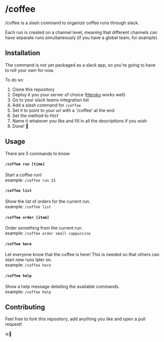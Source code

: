 # /coffee

/coffee is a slash command to organize coffee runs through slack.

Each run is created on a channel level, meaning that different channels can have separate runs simultaneously (if you have a global team, for example).

## Installation

The command is not yet packaged as a slack app, so you're going to have to roll your own for now.

To do so:

1. Clone this repository
2. Deploy it you your server of choice ([Heroku](http://heroku.com/) works well)
3. Go to your slack teams integration list
4. Add a slash command for `/coffee`
5. Set it to point to your url with a '/coffee' at the end
6. Set the method to `POST`
7. Name it whatever you like and fill in all the descriptions if you wish
8. Done! :tada:

## Usage

There are 5 commands to know:

#### `/coffee run [time]`

Start a coffee run!  
example: `/coffee run 15`

#### `/coffee list`

Show the list of orders for the current run.  
example: `/coffee list`

#### `/coffee order [item]`

Order something from the current run.  
example: `/coffee order small cappuccino`

#### `/coffee here`

Let everyone know that the coffee is here!
This is needed so that others can start new runs later on.  
example: `/coffee here`

#### `/coffee help`

Show a help message detailing the available commands.  
example: `/coffee help`

## Contributing

Feel free to fork this repository, add anything you like and open a pull request!

:coffee::runner:
